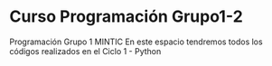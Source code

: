 # Curso Programación Grupo1-2
Programación Grupo 1 MINTIC
En este espacio tendremos todos los códigos realizados en el Ciclo 1 - Python
